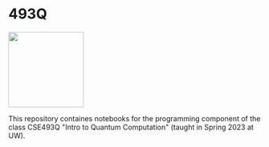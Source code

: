 # 493Q

[<img src="https://qbraid-static.s3.amazonaws.com/logos/Launch_on_qBraid_white.png" width="150">](https://account.qbraid.com?gitHubUrl=https://github.com/ardroc92/493Q.git)

This repository containes notebooks for the programming component of the class CSE493Q "Intro to Quantum Computation" (taught in Spring 2023 at UW).
